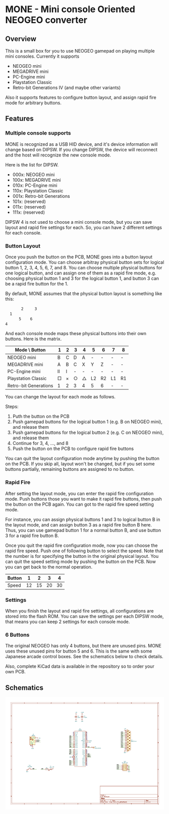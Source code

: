 # MONE - Mini console Oriented NEOGEO converter

## Overview

This is a small box for you to use NEOGEO gamepad on playing multiple mini consoles.
Currently it supports

- NEOGEO mini
- MEGADRIVE mini
- PC-Engine mini
- Playstation Classic
- Retro-bit Generations IV (and maybe other variants)

Also it supports features to configure button layout, and assign rapid fire mode for arbitrary buttons.

## Features

### Multiple console supports

MONE is recognized as a USB HID device, and it's device information will change based on DIPSW.
If you change DIPSW, the device will reconnect and the host will recognize the new console mode.

Here is the list for DIPSW.

- 000x: NEOGEO mini
- 100x: MEGADRIVE mini
- 010x: PC-Engine mini
- 110x: Playstation Classic
- 001x: Retro-bit Generations
- 101x: (reserved)
- 011x: (reserved)
- 111x: (reserved)

DIPSW 4 is not used to choose a mini console mode, but you can save layout and rapid fire settings for each.
So, you can have 2 different settings for each console.

### Button Layout

Once you push the button on the PCB, MONE goes into a button layout configuration mode. You can choose arbitray physical button sets for logical button 1, 2, 3, 4, 5, 6, 7, and 8. You can choose multiple physical buttons for one logical button, and can assign one of them as a rapid fire mode, e.g. choosing physical button 1 and 3 for the logical button 1, and button 3 can be a rapid fire button for the 1.

By default, MONE assumes that the physical button layout is something like this:

```
       2     3
  1
      5    6
4
```

And each console mode maps these physical buttons into their own buttons.
Here is the matrix.

| Mode \ Button         | 1 | 2 | 3 | 4 | 5 | 6 | 7 | 8 |
|-----------------------|---|---|---|---|---|---|---|---|
| NEOGEO mini           | B | C | D | A | - | - | - | - |
| MEGADRIVE mini        | A | B | C | X | Y | Z | - | - |
| PC-Engine mini        | II| I | - | - | - | - | - | - |
| Playstation Classic   | □ | × | ○ | △ |L2 |R2 |L1 |R1 |
| Retro-bit Generations | 1 | 2 | 3 | 4 | 5 | 6 | - | - |

You can change the layout for each mode as follows.

Steps:

1. Puth the button on the PCB
2. Push gamepad buttons for the logical button 1 (e.g. B on NEOGEO mini), and release them
3. Push gamepad buttons for the logical button 2 (e.g. C on NEOGEO mini), and release them
4. Continue for 3, 4, ..., and 8
5. Push the button on the PCB to configure rapid fire buttons

You can quit the layout configuration mode anytime by pushing the button on the PCB.
If you skip all, layout won't be changed, but if you set some buttons partially, remaining buttons are assigned to no button.

### Rapid Fire

After setting the layout mode, you can enter the rapid fire configuration mode.
Push buttons those you want to make it rapid fire buttons, then push the button on the PCB again.
You can got to the rapid fire speed setting mode.

For instance, you can assign physical buttons 1 and 3 to logical button B in the layout mode, and can assign button 3 as a rapid fire button B here. Thus, you can use gamepad button 1 for a normal button B, and use button 3 for a rapid fire button B.

Once you quit the rapid fire configuration mode, now you can choose the rapid fire speed.
Push one of following button to select the speed. Note that the number is for specifying the button in the original physical layout. You can quit the speed setting mode by pushing the button on the PCB. Now you can get back to the normal operation.

| Button |  1 |  2 |  3 |  4 |
|--------|----|----|----|----|
| Speed  | 12 | 15 | 20 | 30 |

### Settings

When you finish the layout and rapid fire settings, all configurations are stored into the flash ROM.
You can save the settings per each DIPSW mode, that means you can keep 2 settings for each console mode.

### 6 Buttons

The original NEOGEO has only 4 buttons, but there are unused pins. MONE uses these unused pins for button 5 and 6.
This is the same with some Japanese arcade control boxes. See the schematics below to check details.

Also, complete KiCad data is available in the repository so to order your own PCB.

## Schematics
![schematics](schematics.png)